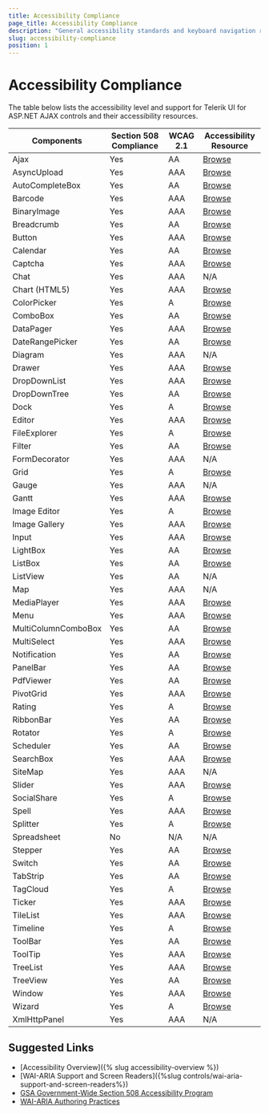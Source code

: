 ```yaml
---
title: Accessibility Compliance
page_title: Accessibility Compliance
description: "General accessibility standards and keyboard navigation requirements for web applications and their support by Telerik UI for ASP.NET AJAX."
slug: accessibility-compliance
position: 1
---
```


# Accessibility Compliance
The table below lists the accessibility level and support for Telerik UI for ASP.NET AJAX controls and their accessibility resources.

<table>
    <thead>
        <tr>
            <th>Components</th>
            <th>Section 508 Compliance </th>
            <th>WCAG 2.1</th>
            <th>Accessibility Resource</th>
        </tr>
    </thead>
    <tbody>
        <tr>
            <td>Ajax</td>
            <td>Yes</td>
            <td>AA</td>
            <td><a href="https://docs.telerik.com/devtools/aspnet-ajax/controls/ajaxpanel/accessibility-and-internationalization/wai-aria-support" target="_blank">Browse</a></td>
        </tr>
        <tr>
            <td>AsyncUpload</td>
            <td>Yes</td>
            <td>AAA</td>
            <td><a href="https://demos.telerik.com/aspnet-ajax/asyncupload/examples/accessibility/defaultcs.aspx" target="_blank">Browse</a></td>
        </tr>
        <tr>
            <td>AutoCompleteBox</td>
            <td>Yes</td>
            <td>AA</td>
            <td><a href="https://demos.telerik.com/aspnet-ajax/autocompletebox/examples/accessibility-and-internationalization/wai-aria-support/defaultcs.aspx" target="_blank">Browse</a></td>
        </tr>
        <tr>
            <td>Barcode</td>
            <td>Yes</td>
            <td>AAA</td>
            <td><a href="https://docs.telerik.com/devtools/aspnet-ajax/controls/barcode/wai-aria-support" target="_blank">Browse</a></td>
        </tr>
        <tr>
            <td>BinaryImage</td>
            <td>Yes</td>
            <td>AAA</td>
            <td><a href="https://docs.telerik.com/devtools/aspnet-ajax/controls/binaryimage/overview#wai-aria-support" target="_blank">Browse</a></td>
        </tr>
        <tr>
            <td>Breadcrumb</td>
            <td>Yes</td>
            <td>AA</td>
            <td><a href="https://docs.telerik.com/devtools/aspnet-ajax/controls/breadcrumb/accessibility-and-internationalization/wcag-2.1-and-section-508-accessibility-compliance" target="_blank" >Browse</a></td>
        </tr>
        <tr>
            <td>Button</td>
            <td>Yes</td>
            <td>AAA</td>
            <td><a href="http://demos.telerik.com/aspnet-ajax/button/examples/accessibility/defaultcs.aspx">Browse</a></td>
        </tr>
        <tr>
            <td>Calendar</td>
            <td>Yes</td>
            <td>AA</td>
            <td><a href="https://demos.telerik.com/aspnet-ajax/calendar/accessibility-and-internationalization/wcag-2.0-and-section-508-accessibility/defaultcs.aspx">Browse</a></td>
        </tr>
        <tr>
            <td>Captcha</td>
            <td>Yes</td>
            <td>AAA</td>
            <td><a href="http://demos.telerik.com/aspnet-ajax/captcha/examples/accessibility/defaultcs.aspx">Browse</a></td>
        </tr>
        <tr>
            <td>Chat</td>
            <td>Yes</td>
            <td>AAA</td>
            <td>N/A</td>
        </tr>
        <tr>
            <td>Chart (HTML5)</td>
            <td>Yes</td>
            <td>AAA</td>
            <td><a href="https://docs.telerik.com/kendo-ui/accessibility/five-tips-for-accessible-charts-with-dataviz">Browse</a></td>
        </tr>
        <tr>
            <td>ColorPicker</td>
            <td>Yes</td>
            <td>A</td>
            <td><a href="http://demos.telerik.com/aspnet-ajax/colorpicker/examples/accessibility/defaultcs.aspx">Browse</a></td>
        </tr>
        <tr>
            <td>ComboBox</td>
            <td>Yes</td>
            <td>AA</td>
            <td><a href="http://demos.telerik.com/aspnet-ajax/combobox/examples/accessibility/defaultcs.aspx">Browse</a></td>
        </tr>
        <tr>
            <td>DataPager</td>
            <td>Yes</td>
            <td>AAA</td>
            <td><a href="http://demos.telerik.com/aspnet-ajax/datapager/examples/accessibility/defaultcs.aspx">Browse</a></td>
        </tr>
        <tr>
            <td>DateRangePicker</td>
            <td>Yes</td>
            <td>AA</td>
            <td><a href="https://docs.telerik.com/devtools/aspnet-ajax/controls/daterangepicker/accessibility-and-internationalization/wai-aria-support">Browse</a></td>
        </tr>
        <tr>
            <td>Diagram</td>
            <td>Yes</td>
            <td>AAA</td>
            <td>N/A</td>
        </tr>
        <tr>
            <td>Drawer</td>
            <td>Yes</td>
            <td>AAA</td>
            <td><a href="https://demos.telerik.com/aspnet-ajax/drawer/keyboardsupport/defaultcs.aspx">Browse</a></td>
        </tr>
        <tr>
            <td>DropDownList</td>
            <td>Yes </td>
            <td>AAA</td>
            <td><a href="https://demos.telerik.com/aspnet-ajax/dropdownlist/examples/accessibility/accessibility-compliance/defaultcs.aspx">Browse</a></td>
        </tr>
        <tr>
            <td>DropDownTree</td>
            <td>Yes</td>
            <td>AA</td>
            <td><a href="https://demos.telerik.com/aspnet-ajax/dropdowntree/examples/accessibility/defaultcs.aspx">Browse</a></td>
        </tr>
        <tr>
            <td>Dock</td>
            <td>Yes</td>
            <td>A</td>
            <td><a href="http://demos.telerik.com/aspnet-ajax/dock/examples/accessibility/defaultcs.aspx">Browse</a></td>
        </tr>
        <tr>
            <td>Editor</td>
            <td>Yes</td>
            <td>AAA</td>
            <td><a href="http://demos.telerik.com/aspnet-ajax/editor/examples/accessibleeditor/defaultcs.aspx" data-track-instance="3">Browse</a></td>
        </tr>
        <tr>
            <td>FileExplorer</td>
            <td>Yes</td>
            <td>A</td>
            <td><a href="http://demos.telerik.com/aspnet-ajax/fileexplorer/examples/accessibility/defaultcs.aspx">Browse</a></td>
        </tr>
        <tr>
            <td>Filter</td>
            <td>Yes</td>
            <td>AA</td>
            <td><a href="http://demos.telerik.com/aspnet-ajax/filter/examples/accessibility/defaultcs.aspx">Browse</a></td>
        </tr>
        <tr>
            <td>FormDecorator</td>
            <td>Yes</td>
            <td>AAA</td>
            <td>N/A</td>
        </tr>
        <tr>
            <td>Grid</td>
            <td>Yes</td>
            <td>A</td>
            <td><a href="https://demos.telerik.com/aspnet-ajax/grid/examples/accessibility-and-internationalization/accessibility-compliance/defaultcs.aspx">Browse</a></td>
        </tr>
        <tr>
            <td>Gauge</td>
            <td>Yes</td>
            <td>AAA</td>
            <td>N/A</td>
        </tr>
        <tr>
            <td>Gantt</td>
            <td>Yes</td>
            <td>AAA</td>
            <td><a href="https://demos.telerik.com/aspnet-ajax/gantt/examples/accessibility-and-internationalization/accessibility-compliance/defaultcs.aspx" target="_blank" data-sf-ec-immutable="">Browse</a></td>
        </tr>
        <tr>
            <td>Image Editor </td>
            <td>Yes </td>
            <td>A </td>
            <td><a target="_blank" href="http://demos.telerik.com/aspnet-ajax/imageeditor/examples/accessibility/defaultcs.aspx">Browse</a> </td>
        </tr>
        <tr>
            <td>Image Gallery </td>
            <td>Yes </td>
            <td>AAA </td>
            <td><a href="https://docs.telerik.com/devtools/aspnet-ajax/controls/imagegallery/accessibility-and-internationalization/wcag-2.0-and-section-508-accessibility-compliance">Browse</a></td>
        </tr>
        <tr>
            <td>Input</td>
            <td>Yes</td>
            <td>AAA</td>
            <td><a href="https://demos.telerik.com/aspnet-ajax/textbox/common/accessibility/defaultcs.aspx">Browse</a></td>
        </tr>
        <tr>
            <td>LightBox</td>
            <td>Yes </td>
            <td>AA</td>
            <td><a href="https://docs.telerik.com/devtools/aspnet-ajax/controls/lightbox/accessibility-and-internationalization/wai-aria-support">Browse</a></td>
        </tr>
        <tr>
            <td>ListBox</td>
            <td>Yes</td>
            <td>AA</td>
            <td><a href="https://demos.telerik.com/aspnet-ajax/listbox/examples/functionality/accessibility/defaultcs.aspx">Browse</a></td>
        </tr>
        <tr>
            <td>ListView</td>
            <td>Yes</td>
            <td>AA</td>
            <td>N/A</td>
        </tr>
        <tr>
            <td>Map</td>
            <td>Yes</td>
            <td>AAA</td>
            <td>N/A</td>
        </tr>
        <tr>
            <td>MediaPlayer</td>
            <td>Yes</td>
            <td>AAA</td>
            <td><a href="https://docs.telerik.com/devtools/aspnet-ajax/controls/mediaplayer/accessibility-and-internationalization/wcag-2.0-and-section-508-accessibility-compliance">Browse</a></td>
        </tr>
        <tr>
            <td>Menu</td>
            <td>Yes</td>
            <td>AAA</td>
            <td><a href="http://demos.telerik.com/aspnet-ajax/menu/examples/accessibility/defaultcs.aspx">Browse</a></td>
        </tr>
        <tr>
            <td>MultiColumnComboBox</td>
            <td>Yes</td>
            <td>AA</td>
            <td><a href="https://demos.telerik.com/aspnet-ajax/multicolumncombobox/keyboard-support/defaultcs.aspx">Browse</a></td>
        </tr>
        <tr>
            <td>MultiSelect</td>
            <td>Yes</td>
            <td>AAA</td>
            <td><a href="https://demos.telerik.com/aspnet-ajax/multiselect/keyboardsupport/defaultcs.aspx">Browse</a></td>
        </tr>
        <tr>
            <td>Notification</td>
            <td>Yes</td>
            <td>AA</td>
            <td><a href="http://demos.telerik.com/aspnet-ajax/notification/examples/accessibility/defaultcs.aspx">Browse</a></td>
        </tr>
        <tr>
            <td>PanelBar</td>
            <td>Yes</td>
            <td>AA</td>
            <td><a href="http://demos.telerik.com/aspnet-ajax/panelbar/examples/accessibility/defaultcs.aspx">Browse</a></td>
        </tr>
        <tr>
            <td>PdfViewer</td>
            <td>Yes</td>
            <td>AA</td>
            <td><a href="https://demos.telerik.com/aspnet-ajax/pdfviewer/keyboardsupport/defaultcs.aspx">Browse</a></td>
        </tr>
        <tr>
            <td>PivotGrid</td>
            <td>Yes</td>
            <td>AAA</td>
            <td><a href="http://demos.telerik.com/aspnet-ajax/pivotgrid/examples/generalfeatures/accessibility/defaultcs.aspx">Browse</a></td>
        </tr>
        <tr>
            <td>Rating</td>
            <td>Yes</td>
            <td>A</td>
            <td><a href="http://demos.telerik.com/aspnet-ajax/rating/examples/accessibility/defaultcs.aspx">Browse</a></td>
        </tr>
        <tr>
            <td>RibbonBar</td>
            <td>Yes</td>
            <td>AA</td>
            <td><a href="https://demos.telerik.com/aspnet-ajax/ribbonbar/examples/accessibility/defaultcs.aspx">Browse</a></td>
        </tr>
        <tr>
            <td>Rotator</td>
            <td>Yes</td>
            <td>A</td>
            <td><a href="http://demos.telerik.com/aspnet-ajax/rotator/examples/accessibility/defaultcs.aspx">Browse</a></td>
        </tr>
        <tr>
            <td>Scheduler</td>
            <td>Yes</td>
            <td>AA</td>
            <td><a href="https://demos.telerik.com/aspnet-ajax/scheduler/examples/accessibility/defaultcs.aspx">Browse</a></td>
        </tr>
        <tr>
            <td>SearchBox</td>
            <td>Yes</td>
            <td>AAA</td>
            <td><a href="https://docs.telerik.com/devtools/aspnet-ajax/controls/searchbox/accessibility-and-internationalization/keyboard-support">Browse</a></td>
        </tr>
        <tr>
            <td>SiteMap</td>
            <td>Yes</td>
            <td>AAA</td>
            <td>N/A</td>
        </tr>
        <tr>
            <td>Slider</td>
            <td>Yes</td>
            <td>AAA</td>
            <td><a href="http://demos.telerik.com/aspnet-ajax/slider/examples/accessibility/defaultcs.aspx">Browse</a></td>
        </tr>
        <tr>
            <td>SocialShare</td>
            <td>Yes</td>
            <td>A</td>
            <td><a href="http://demos.telerik.com/aspnet-ajax/socialshare/examples/accessibility/defaultcs.aspx">Browse</a></td>
        </tr>
        <tr>
            <td>Spell</td>
            <td>Yes</td>
            <td>AAA</td>
            <td><a href="http://demos.telerik.com/aspnet-ajax/spell/examples/accessibility/defaultcs.aspx">Browse</a></td>
        </tr>
        <tr>
            <td>Splitter</td>
            <td>Yes</td>
            <td>A</td>
            <td><a href="http://demos.telerik.com/aspnet-ajax/splitter/examples/accessibility/defaultcs.aspx">Browse</a></td>
        </tr>
        <tr>
            <td>Spreadsheet</td>
            <td>No</td>
            <td>N/A</td>
            <td>N/A</td>
        </tr>
        <tr>
            <td>Stepper</td>
            <td>Yes</td>
            <td>AA</td>
            <td><a href="https://docs.telerik.com/devtools/aspnet-ajax/controls/stepper/accessibility-and-internationalization/wcag-2.1-and-section-508-accessibility-compliance">Browse</a></td>
        </tr>
        <tr>
            <td>Switch</td>
            <td>Yes</td>
            <td>AA</td>
            <td><a href="https://demos.telerik.com/aspnet-ajax/switch/accessibility-support/defaultcs.aspx">Browse</a></td>
        </tr>
        <tr>
            <td>TabStrip</td>
            <td>Yes</td>
            <td>AA</td>
            <td><a href="http://demos.telerik.com/aspnet-ajax/tabstrip/examples/accessibility/defaultcs.aspx">Browse</a></td>
        </tr>
        <tr>
            <td>TagCloud</td>
            <td>Yes</td>
            <td>A</td>
            <td><a href="http://demos.telerik.com/aspnet-ajax/tagcloud/examples/accessibility/defaultcs.aspx">Browse</a></td>
        </tr>
        <tr>
            <td>Ticker</td>
            <td>Yes </td>
            <td>AAA </td>
            <td><a href="https://docs.telerik.com/devtools/aspnet-ajax/controls/rotator/accessibility-and-internationalization">Browse</a></td>
        </tr>
        <tr>
            <td>TileList</td>
            <td>Yes </td>
            <td>AAA </td>
            <td><a target="_blank" href="http://demos.telerik.com/aspnet-ajax/tilelist/examples/accessibility-compliance/defaultcs.aspx">Browse</a> </td>
        </tr>
        <tr>
            <td>Timeline</td>
            <td>Yes</td>
            <td>A</td>
            <td><a href="https://demos.telerik.com/aspnet-ajax/timeline/keyboardsupport/defaultcs.aspx">Browse</a></td>
        </tr>
        <tr>
            <td>ToolBar</td>
            <td>Yes</td>
            <td>AA</td>
            <td><a href="http://demos.telerik.com/aspnet-ajax/toolbar/examples/accessibility/defaultcs.aspx">Browse</a></td>
        </tr>
        <tr>
            <td>ToolTip</td>
            <td>Yes</td>
            <td>AAA</td>
            <td><a href="http://demos.telerik.com/aspnet-ajax/tooltip/examples/accessibility/defaultcs.aspx">Browse</a></td>
        </tr>
        <tr>
            <td>TreeList</td>
            <td>Yes</td>
            <td>AAA</td>
            <td><a href="http://demos.telerik.com/aspnet-ajax/treelist/examples/accessibility/defaultcs.aspx">Browse</a></td>
        </tr>
        <tr>
            <td>TreeView</td>
            <td>Yes</td>
            <td>AA</td>
            <td><a href="http://demos.telerik.com/aspnet-ajax/treeview/examples/accessibility/defaultcs.aspx">Browse</a></td>
        </tr>
        <tr>
            <td>Window</td>
            <td>Yes</td>
            <td>AAA</td>
            <td><a href="http://demos.telerik.com/aspnet-ajax/window/examples/accessibility/defaultcs.aspx">Browse</a></td>
        </tr>
        <tr>
            <td>Wizard<br>
            </td>
            <td>Yes<br>
            </td>
            <td>A<br>
            </td>
            <td><a target="_blank" href="http://demos.telerik.com/aspnet-ajax/wizard/accessibility-and-internationalization/accessibility-compliance/defaultcs.aspx">Browse</a><br>
            </td>
        </tr>
        <tr>
            <td>XmlHttpPanel</td>
            <td>Yes</td>
            <td>AAA</td>
            <td>N/A</td>
        </tr>
    </tbody>
</table>


## Suggested Links

* [Accessibility Overview]({% slug accessibility-overview %})
* [WAI-ARIA Support and Screen Readers]({%slug controls/wai-aria-support-and-screen-readers%})
* [GSA Government-Wide Section 508 Accessibility Program](https://www.access-board.gov/law/ra.html#section-508-federal-electronic-and-information-technology)
* [WAI-ARIA Authoring Practices](https://www.w3.org/TR/wai-aria-practices/)

   
